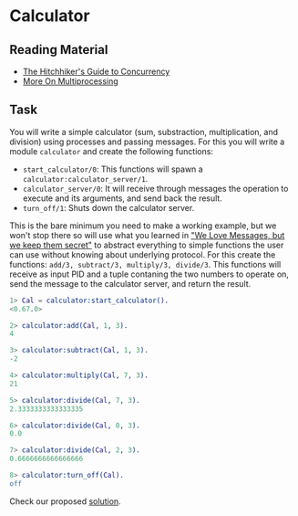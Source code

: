 # Calculator

## Reading Material

- [The Hitchhiker's Guide to Concurrency](http://learnyousomeerlang.com/the-hitchhikers-guide-to-concurrency)
- [More On Multiprocessing](http://learnyousomeerlang.com/more-on-multiprocessing)

## Task

You will write a simple calculator (sum, substraction, multiplication, and division) using processes and passing messages. For this you will write a module `calculator` and create the following functions:

- `start_calculator/0`: This functions will spawn a `calculator:calculator_server/1`.
- `calculator_server/0`: It will receive through messages the operation to execute and its arguments, and send back the result.
- `turn_off/1`: Shuts down the calculator server.

This is the bare minimum you need to make a working example, but we won't stop there so will use what you learned in ["We Love Messages, but we keep them secret"](http://learnyousomeerlang.com/more-on-multiprocessing#secret-messages) to abstract everything to simple functions the user can use without knowing about underlying protocol. For this create the functions: `add/3, subtract/3, multiply/3, divide/3`. This functions will receive as input PID and a tuple contaning the two numbers to operate on, send the message to the calculator server, and return the result.

```erlang
1> Cal = calculator:start_calculator().
<0.67.0>

2> calculator:add(Cal, 1, 3).
4

3> calculator:subtract(Cal, 1, 3).
-2

4> calculator:multiply(Cal, 7, 3).
21

5> calculator:divide(Cal, 7, 3).
2.3333333333333335

6> calculator:divide(Cal, 0, 3).
0.0

7> calculator:divide(Cal, 2, 3).
0.6666666666666666

8> calculator:turn_off(Cal).
off
```

Check our proposed [solution](solution/calculator.erl).
